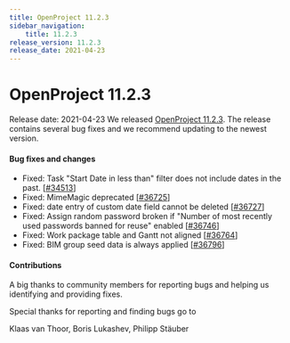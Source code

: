 ```yaml
---
title: OpenProject 11.2.3
sidebar_navigation:
    title: 11.2.3
release_version: 11.2.3
release_date: 2021-04-23
---
```


# OpenProject 11.2.3

Release date: 2021-04-23
We released [OpenProject 11.2.3](https://community.openproject.com/versions/1474).
The release contains several bug fixes and we recommend updating to the newest version.

<!--more-->
#### Bug fixes and changes

- Fixed: Task "Start Date in less than" filter does not include dates in the past. \[[#34513](https://community.openproject.com/wp/34513)\]
- Fixed: MimeMagic deprecated \[[#36725](https://community.openproject.com/wp/36725)\]
- Fixed: date entry of custom date field cannot be deleted \[[#36727](https://community.openproject.com/wp/36727)\]
- Fixed: Assign random password broken if "Number of most recently used passwords banned for reuse" enabled \[[#36746](https://community.openproject.com/wp/36746)\]
- Fixed: Work package table and Gantt not aligned \[[#36764](https://community.openproject.com/wp/36764)\]
- Fixed: BIM group seed data is always applied \[[#36796](https://community.openproject.com/wp/36796)\]

#### Contributions
A big thanks to community members for reporting bugs and helping us identifying and providing fixes.

Special thanks for reporting and finding bugs go to

Klaas van Thoor, Boris Lukashev, Philipp Stäuber
